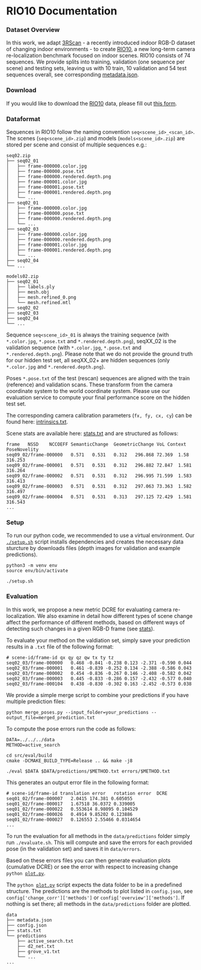 # RIO10 Documentation

### Dataset Overview

In this work, we adapt [3RScan](https://waldjohannau.github.io/RIO) - a recently introduced indoor RGB-D dataset of changing indoor environments - to create [RIO10](https://waldjohannau.github.io/RIO10), a new long-term camera re-localization benchmark focused on indoor scenes. RIO10 consists of 74 sequences. We provide splits into training, validation (one sequence per scene) and testing sets, leaving us with 10 train, 10 validation and 54 test sequences overall, see corresponding [metadata.json](data/metadata.json).

### Download

If you would like to download the [RIO10](https://waldjohannau.github.io/RIO10) data, please fill out [this form](https://docs.google.com/forms/d/e/1FAIpQLScA-zciAgxMz7r8xirsPQodeQnPk2XA68yBpSxP10167B-M_g/viewform?usp=sf_link). 

### Dataformat

Sequences in RIO10 follow the naming convention `seq<scene_id>_<scan_id>`. The scenes (`seq<scene_id>.zip`) and models (`models<scene_id>.zip`) are stored per scene and consist of multiple sequences e.g.:
    
```
seq02.zip
├── seq02_01
│   ├── frame-000000.color.jpg
│   ├── frame-000000.pose.txt
│   ├── frame-000000.rendered.depth.png
│   ├── frame-000001.color.jpg
│   ├── frame-000001.pose.txt
│   ├── frame-000001.rendered.depth.png
│   └── ...
├── seq02_01
│   ├── frame-000000.color.jpg
│   ├── frame-000000.pose.txt
│   ├── frame-000000.rendered.depth.png
│   └── ...
├── seq02_03
│   ├── frame-000000.color.jpg
│   ├── frame-000000.rendered.depth.png
│   ├── frame-000001.color.jpg
│   ├── frame-000001.rendered.depth.png
│   └── ...
├── seq02_04
└── ...
```

```
models02.zip
├── seq02_01
│   ├── labels.ply
│   ├── mesh.obj
│   ├── mesh.refined_0.png
│   └── mesh.refined.mtl
├── seq02_02
├── seq02_03
├── seq02_04
└── ...
```

Sequence `seq<scene_id>_01` is always the training sequence (with `*.color.jpg`, `*.pose.txt` and `*.rendered.depth.png`), seqXX_02 is the validation sequence (with `*.color.jpg`, `*.pose.txt` and `*.rendered.depth.png`). Please note that we do not provide the ground truth for our hidden test set, all seqXX_02+ are hidden sequences (only `*.color.jpg` and `*.rendered.depth.png`).

Poses `*.pose.txt` of the test (rescan) sequences are aligned with the train (reference) and validation scans. These transform from the camera coordinate system to the world coordinate system. Please use our evaluation service to compute your final performance score on the hidden test set.

The corresponding camera calibration parameters (`fx, fy, cx, cy`) can be found here: [intrinsics.txt](data/intrinsics.txt).

Scene stats are available here: [stats.txt](data/stats.txt) and are structured as follows:

```
frame	NSSD	NCCOEFF	SemanticChange	GeometricChange	VoL	Context	PoseNovelity
seq09_02/frame-000000	0.571	0.531	0.312	296.868	72.369	1.58	316.253
seq09_02/frame-000001	0.571	0.531	0.312	296.882	72.847	1.581	316.264
seq09_02/frame-000002	0.571	0.531	0.312	296.995	71.599	1.583	316.413
seq09_02/frame-000003	0.571	0.531	0.312	297.063	73.363	1.582	316.497
seq09_02/frame-000004	0.571	0.531	0.313	297.125	72.429	1.581	316.543
...
```

### Setup

To run our python code, we recommended to use a virtual environment. Our [`./setup.sh`](setup.sh) script installs dependencies and creates the necessary data sturcture by downloads files (depth images for validation and example predictions).

```
python3 -m venv env
source env/bin/activate

./setup.sh
```

### Evaluation

In this work, we propose a new metric DCRE for evaluating camera re-localization. We also examine in detail how different types of scene change affect the performance of different methods, based on different ways of detecting such changes in a given RGB-D frame (see [stats](data/stats.txt)).

To evaluate your method on the valdiation set, simply save your prediction results in a `.txt` file of the following format:

```
# scene-id/frame-id qx qy qz qw tx ty tz
seq02_03/frame-000000	0.468 -0.841 -0.238 0.123 -2.371 -0.590 0.044
seq02_03/frame-000001	0.461 -0.839 -0.252 0.134 -2.388 -0.586 0.043
seq02_03/frame-000002	0.454 -0.836 -0.267 0.146 -2.408 -0.582 0.042
seq02_03/frame-000003	0.445 -0.833 -0.286 0.157 -2.432 -0.577 0.040
seq02_03/frame-000104	0.438 -0.830 -0.302 0.163 -2.452 -0.573 0.038
```

We provide a simple merge script to combine your predictions if you have multiple prediction files:

```
python merge_poses.py --input_folder=your_predictions --output_file=merged_prediction.txt
```

To compute the pose errors run the code as follows: 

```
DATA=../../../data
METHOD=active_search

cd src/eval/build
cmake -DCMAKE_BUILD_TYPE=Release .. && make -j8

./eval $DATA $DATA/predictions/$METHOD.txt errors/$METHOD.txt
```

This generates an output error file in the following format:

```
# scene-id/frame-id	translation error	rotation error	DCRE
seq01_02/frame-000007	2.0415 174.381 0.605055
seq01_02/frame-000017	1.67518 36.0372 0.339005
seq01_02/frame-000022	0.553614 8.98095 0.104529
seq01_02/frame-000026	0.4914 9.85202 0.123886
seq01_02/frame-000027	0.126553 2.55466 0.0314654
...
```

To run the evaluation for all methods in the `data/predictions` folder simply run `./evaluate.sh`. This will compute and save the errors for each provided pose (in the validation set) and saves it in `data/errors`.

Based on these errors files you can then generate evaluation plots (cumulative DCRE) or see the error with respect to increasing change  `python `[`plot.py`](src/plot.py).


The `python `[`plot.py`](src/plot.py) script expects the data folder to be in a predefined structure. The predictions are the methods to plot listed in `config.json`, see `config['change_corr']['methods']` or `config['overview']['methods']`. If nothing is set there; all methods in the `data/predictions` folder are plotted.

```
data
├── metadata.json
├── config.json
├── stats.txt
└── predictions
    ├── active_search.txt
    ├── d2_net.txt
    ├── grove_v1.txt
    └── ...
...
```
